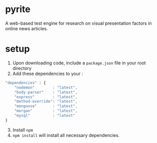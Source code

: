 # pyrite
A web-based test engine for research on visual presentation factors in online
news articles.

# setup
1. Upon downloading code, include a `package.json` file in your root directory
2. Add these dependencies to your :
```javascript
"dependencies" : {
    "nodemon"        : "latest",
    "body-parser"    : "latest",
    "express"        : "latest",
    "method-override": "latest",
    "mongoose"       : "latest",
    "morgan"         : "latest",
    "mysql"          : "latest"
}
```

3. Install `npm`
4. `npm install` will install all necessary dependencies.
